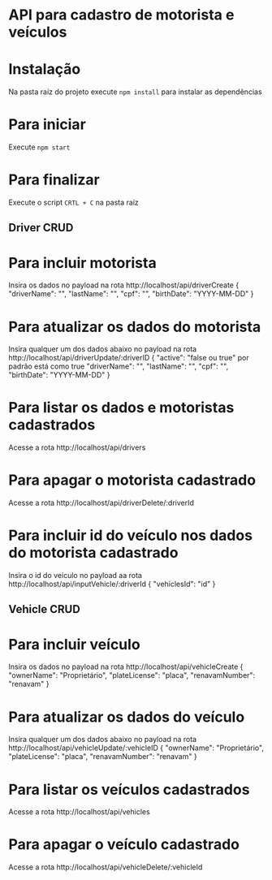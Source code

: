 # API para cadastro de motorista e veículos

# Instalação

Na pasta raíz do projeto execute `npm install`
para instalar as dependências

# Para iniciar

Execute `npm start`

# Para finalizar

Execute o script `CRTL + C` na pasta raíz

## Driver CRUD

# Para incluir motorista

Insira os dados no payload na rota http://localhost/api/driverCreate
{
"driverName": "",
"lastName": "",
"cpf": "",
"birthDate": "YYYY-MM-DD"
}

# Para atualizar os dados do motorista

Insira qualquer um dos dados abaixo no payload na rota http://localhost/api/driverUpdate/:driverID
{
"active": "false ou true" por padrão está como true
"driverName": "",
"lastName": "",
"cpf": "",
"birthDate": "YYYY-MM-DD"
}

# Para listar os dados e motoristas cadastrados

Acesse a rota http://localhost/api/drivers

# Para apagar o motorista cadastrado

Acesse a rota http://localhost/api/driverDelete/:driverId

# Para incluir id do veículo nos dados do motorista cadastrado

Insira o id do veículo no payload aa rota http://localhost/api/inputVehicle/:driverId
{
"vehiclesId": "id"
}

## Vehicle CRUD

# Para incluir veículo

Insira os dados no payload na rota http://localhost/api/vehicleCreate
{
"ownerName": "Proprietário",
"plateLicense": "placa",
"renavamNumber": "renavam"
}

# Para atualizar os dados do veículo

Insira qualquer um dos dados abaixo no payload na rota http://localhost/api/vehicleUpdate/:vehicleID
{
"ownerName": "Proprietário",
"plateLicense": "placa",
"renavamNumber": "renavam"
}

# Para listar os veículos cadastrados

Acesse a rota http://localhost/api/vehicles

# Para apagar o veículo cadastrado

Acesse a rota http://localhost/api/vehicleDelete/:vehicleId
